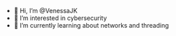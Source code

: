 - 👋 Hi, I’m @VenessaJK
- 👀 I’m interested in cybersecurity
- 🌱 I’m currently learning about networks and threading

